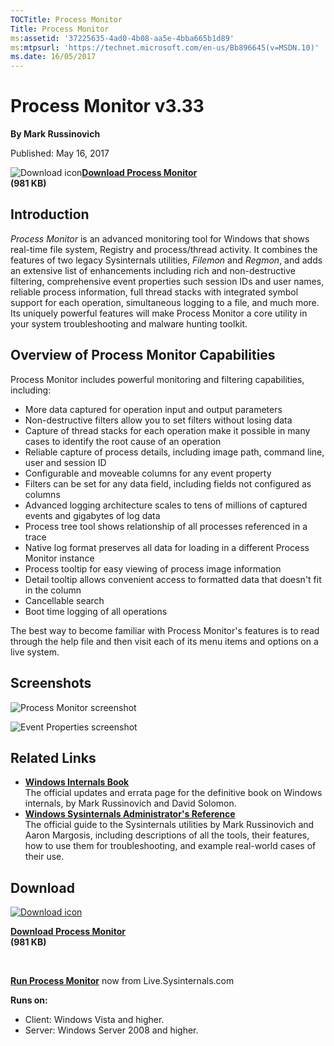 ```yaml
--- 
TOCTitle: Process Monitor
Title: Process Monitor
ms:assetid: '37225635-4ad0-4b08-aa5e-4bba665b1d89'
ms:mtpsurl: 'https://technet.microsoft.com/en-us/Bb896645(v=MSDN.10)'
ms.date: 16/05/2017
---
```


Process Monitor v3.33
=====================

**By Mark Russinovich**

Published: May 16, 2017

![Download
icon](/media/landing/sysinternals/download_sm.png)[**Download
Process Monitor**  
](https://download.sysinternals.com/files/processmonitor.zip)**(981
KB)**


Introduction
------------



*Process Monitor* is an advanced monitoring tool for Windows that shows
real-time file system, Registry and process/thread activity. It combines
the features of two legacy Sysinternals utilities, *Filemon* and
*Regmon*, and adds an extensive list of enhancements including rich and
non-destructive filtering, comprehensive event properties such session
IDs and user names, reliable process information, full thread stacks
with integrated symbol support for each operation, simultaneous logging
to a file, and much more. Its uniquely powerful features will make
Process Monitor a core utility in your system troubleshooting and
malware hunting toolkit.  

## Overview of Process Monitor Capabilities

Process Monitor includes powerful monitoring and filtering capabilities,
including:

-   More data captured for operation input and output parameters
-   Non-destructive filters allow you to set filters without losing data
-   Capture of thread stacks for each operation make it possible in many
    cases to identify the root cause of an operation
-   Reliable capture of process details, including image path, command
    line, user and session ID
-   Configurable and moveable columns for any event property
-   Filters can be set for any data field, including fields not
    configured as columns
-   Advanced logging architecture scales to tens of millions of captured
    events and gigabytes of log data
-   Process tree tool shows relationship of all processes referenced in
    a trace
-   Native log format preserves all data for loading in a different
    Process Monitor instance
-   Process tooltip for easy viewing of process image information
-   Detail tooltip allows convenient access to formatted data that
    doesn't fit in the column
-   Cancellable search
-   Boot time logging of all operations

The best way to become familiar with Process Monitor's features is to
read through the help file and then visit each of its menu items and
options on a live system.  


## Screenshots

![Process Monitor
screenshot](/media/landing/sysinternals/procmon-main.gif)  

![Event Properties
screenshot](/media/landing/sysinternals/procmon-proc.gif)  



## Related Links

-   [**Windows Internals Book**  
    ](~/learn/windows-internals.md)The
    official updates and errata page for the definitive book on Windows
    internals, by Mark Russinovich and David Solomon.
-   [**Windows Sysinternals Administrator's Reference**  
    ](~/learn/troubleshooting-book.md)The
    official guide to the Sysinternals utilities by Mark Russinovich and
    Aaron Margosis, including descriptions of all the tools, their
    features, how to use them for troubleshooting, and example
    real-world cases of their use.



## Download 

[![Download
icon](/media/landing/sysinternals/download_sm.png)
](https://download.sysinternals.com/files/processmonitor.zip)

[**Download Process Monitor**  
](https://download.sysinternals.com/files/processmonitor.zip)**(981
KB)**

 

[**Run Process Monitor**](https://live.sysinternals.com/procmon.exe) now
from Live.Sysinternals.com

**Runs on:**

-   Client: Windows Vista and higher.
-   Server: Windows Server 2008 and higher.


